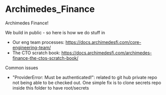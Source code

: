 # Archimedes_Finance

Archimedes Finance!

We build in public - so here is how we do stuff in
- Our eng team processes: https://docs.archimedesfi.com/core-engineering-team/
- The CTO scratch book: https://docs.archimedesfi.com/archimedes-finance-the-ctos-scratch-book/

Common issues
- "ProviderError: Must be authenticated!": related to git hub private repo not being able to be checked out. One simple fix is to clone secrets repo inside this folder to have root/secrets
